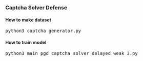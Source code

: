 ### Captcha Solver Defense

#### How to make dataset

<pre>
python3 captcha_generator.py
</pre>

#### How to train model

<pre>
python3 main_pgd_captcha_solver_delayed_weak_3.py
</pre>
